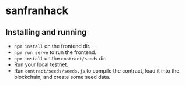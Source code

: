 # sanfranhack

## Installing and running

- `npm install` on the frontend dir.
- `npm run serve` to run the frontend.
- `npm install` on the `contract/seeds` dir.
- Run your local testnet.
- Run `contract/seeds/seeds.js` to compile the contract, load it
  into the blockchain, and create some seed data.
